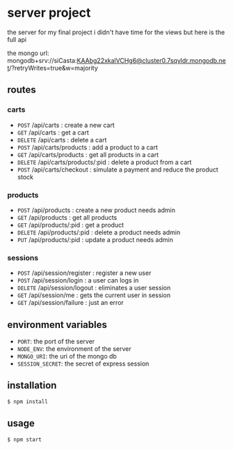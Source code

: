 # server project

the server for my final project
i didn't have time for the views but here is the full api

the mongo url: mongodb+srv://siCasta:KAAbg22xkalVCHg6@cluster0.7sqyldr.mongodb.net/?retryWrites=true&w=majority

## routes

### carts

- `POST` /api/carts : create a new cart
- `GET` /api/carts : get a cart
- `DELETE` /api/carts : delete a cart
- `POST` /api/carts/products : add a product to a cart
- `GET` /api/carts/products : get all products in a cart
- `DELETE` /api/carts/products/:pid : delete a product from a cart
- `POST` /api/carts/checkout : simulate a payment and reduce the product stock

### products

- `POST` /api/products : create a new product needs admin
- `GET` /api/products : get all products
- `GET` /api/products/:pid : get a product
- `DELETE` /api/products/:pid : delete a product needs admin
- `PUT` /api/products/:pid : update a product needs admin

### sessions

- `POST` /api/session/register : register a new user
- `POST` /api/session/login : a user can logs in
- `DELETE` /api/session/logout : eliminates a user session
- `GET` /api/session/me : gets the current user in session
- `GET` /api/session/failure : just an error

## environment variables

- `PORT`: the port of the server
- `NODE_ENV`: the environment of the server
- `MONGO_URI`: the uri of the mongo db
- `SESSION_SECRET`: the secret of express session

## installation

```bash
$ npm install
```

## usage

```bash
$ npm start
```
